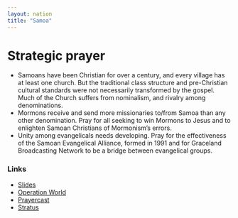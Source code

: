 ```yaml
---
layout: nation
title: "Samoa"
---
```


# Strategic prayer

- Samoans have been Christian for over a century, and every village has at least one church. But the traditional class structure and pre-Christian cultural standards were not necessarily transformed by the gospel. Much of the Church suffers from nominalism, and rivalry among denominations.
- Mormons receive and send more missionaries to/from Samoa than any other denomination. Pray for all seeking to win Mormons to Jesus and to enlighten Samoan Christians of Mormonism’s errors.
- Unity among evangelicals needs developing. Pray for the effectiveness of the Samoan Evangelical Alliance, formed in 1991 and for Graceland Broadcasting Network to be a bridge between evangelical groups.

### Links

- [Slides](http://kyk.kiekies.net/?src=https://ccwaterkloof.github.io/prayer/slides/samoa.md)
- [Operation World](https://operationworld.org/locations/samoa/)
- [Prayercast](https://prayercast.com/samoa.html)
- [Stratus](https://globe.stratus.earth/en/globe-explorer/WSM)

